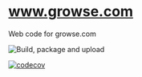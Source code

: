 # www.growse.com
Web code for growse.com

![Build, package and upload](https://github.com/growse/growse.com-locator-and-search/workflows/Build,%20package%20and%20upload/badge.svg)

[![codecov](https://codecov.io/gh/growse/growse.com-locator-and-search/branch/master/graph/badge.svg)](https://codecov.io/gh/growse/growse.com-locator-and-search)
